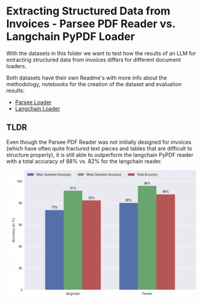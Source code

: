 # Extracting Structured Data from Invoices - Parsee PDF Reader vs. Langchain PyPDF Loader

With the datasets in this folder we want to test how the results of an LLM for extracting structured data from invoices differs for different document loaders.

Both datasets have their own Readme's with more info about the methodology, notebooks for the creation of the dataset and evaluation results:
* [Parsee Loader](./parsee-loader/README.md)
* [Langchain Loader](./langchain-pypdf-loader/README.md)

## TLDR
Even though the Parsee PDF Reader was not initially designed for invoices (which have often quite fractured text pieces and tables that are difficult to structure properly), it is still able to outperform the langchain PyPDF reader with a total accuracy of 88% vs. 82% for the langchain reader.

![final results](final_results.png)
